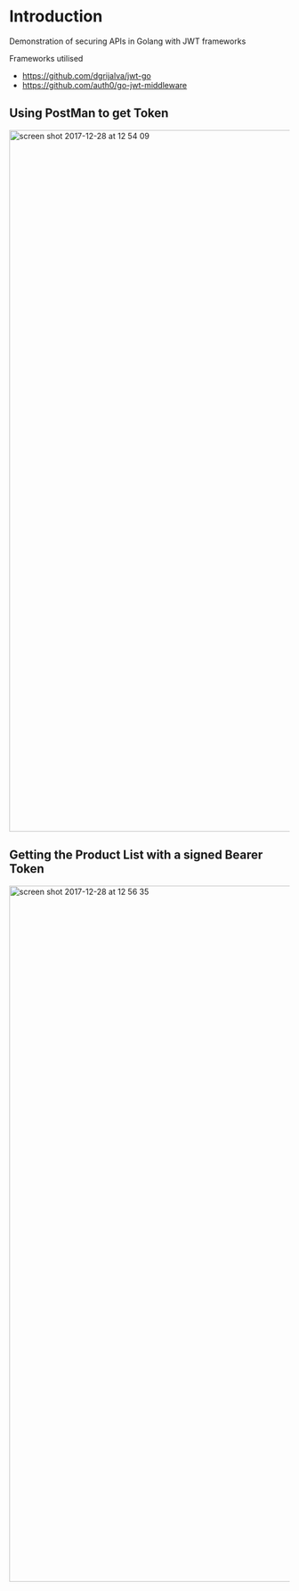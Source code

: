 # Introduction 
Demonstration of securing APIs in Golang with JWT frameworks

Frameworks utilised
- https://github.com/dgrijalva/jwt-go
- https://github.com/auth0/go-jwt-middleware

## Using PostMan to get Token
<img width="1258" alt="screen shot 2017-12-28 at 12 54 09" src="https://user-images.githubusercontent.com/676905/34411406-4b775e18-ebce-11e7-84bc-20511edc03a4.png">

## Getting the Product List with a signed Bearer Token
<img width="1248" alt="screen shot 2017-12-28 at 12 56 35" src="https://user-images.githubusercontent.com/676905/34411477-be71f4c8-ebce-11e7-956c-b087c9632a73.png">


